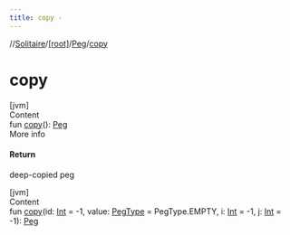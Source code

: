 ```yaml
---
title: copy -
---
```

//[Solitaire](../../index.md)/[[root]](../index.md)/[Peg](index.md)/[copy](copy.md)



# copy  
[jvm]  
Content  
fun [copy](copy.md)(): [Peg](index.md)  
More info  


#### Return  


deep-copied peg

  


[jvm]  
Content  
fun [copy](copy.md)(id: [Int](https://kotlinlang.org/api/latest/jvm/stdlib/kotlin/-int/index.html) = -1, value: [PegType](../-peg-type/index.md) = PegType.EMPTY, i: [Int](https://kotlinlang.org/api/latest/jvm/stdlib/kotlin/-int/index.html) = -1, j: [Int](https://kotlinlang.org/api/latest/jvm/stdlib/kotlin/-int/index.html) = -1): [Peg](index.md)  



